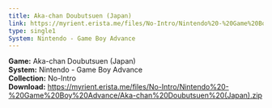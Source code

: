 ```yaml
---
title: Aka-chan Doubutsuen (Japan)
link: https://myrient.erista.me/files/No-Intro/Nintendo%20-%20Game%20Boy%20Advance/Aka-chan%20Doubutsuen%20(Japan).zip
type: single1
System: Nintendo - Game Boy Advance
---
```

<b>Game:</b> Aka-chan Doubutsuen (Japan)<br>
<b>System:</b> Nintendo - Game Boy Advance<br>
<b>Collection:</b> No-Intro<br>
<b>Download:</b> https://myrient.erista.me/files/No-Intro/Nintendo%20-%20Game%20Boy%20Advance/Aka-chan%20Doubutsuen%20(Japan).zip